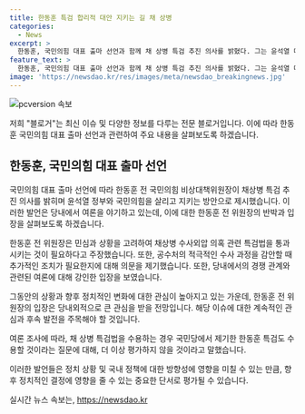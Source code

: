 ```yaml
---
title: 한동훈 특검 합리적 대안 지키는 길 채 상병
categories:
  - News
excerpt: >
  한동훈, 국민의힘 대표 출마 선언과 함께 채 상병 특검 추진 의사를 밝혔다. 그는 윤석열 대통령과 국민의힘을 살리고 지키기 위한 대안으로 주장했으며, 여당의 채 상병 특검법 추진에 대한 정면 반박도 이뤄냈다. 또한, 당내 집중 견제와 관련하여 다양한 의견에 대해 평가의 영역이라며 대응을 거부했다. 추가로, 여론에 따른 특검법 수용 여부와 관련해 특별한 평가를 하지 않겠다고 전했다.
feature_text: >
  한동훈, 국민의힘 대표 출마 선언과 함께 채 상병 특검 추진 의사를 밝혔다. 그는 윤석열 대통령과 국민의힘을 살리고 지키기 위한 대안으로 주장했으며, 여당의 채 상병 특검법 추진에 대한 정면 반박도 이뤄냈다. 또한, 당내 집중 견제와 관련하여 다양한 의견에 대해 평가의 영역이라며 대응을 거부했다. 추가로, 여론에 따른 특검법 수용 여부와 관련해 특별한 평가를 하지 않겠다고 전했다.
image: 'https://newsdao.kr/res/images/meta/newsdao_breakingnews.jpg'
---
```


<p><img src="https://newsdao.kr/res/images/meta/newsdao_breakingnews.jpg" alt="pcversion 속보" /></p>

<p>저희 "블로거"는 최신 이슈 및 다양한 정보를 다루는 전문 블로거입니다. 이에 따라 한동훈 국민의힘 대표 출마 선언과 관련하여 주요 내용을 살펴보도록 하겠습니다.</p>

<h2 data-ke-size="size26">한동훈, 국민의힘 대표 출마 선언</h2>

<p>국민의힘 대표 출마 선언에 따라 한동훈 전 국민의힘 비상대책위원장이 채상병 특검 추진 의사를 밝히며 윤석열 정부와 국민의힘을 살리고 지키는 방안으로 제시했습니다. 이러한 발언은 당내에서 여론을 야기하고 있는데, 이에 대한 한동훈 전 위원장의 반박과 입장을 살펴보도록 하겠습니다.</p>

<p data-ke-size="size16">한동훈 전 위원장은 민심과 상황을 고려하여 채상병 수사외압 의혹 관련 특검법을 통과시키는 것이 필요하다고 주장했습니다. 또한, 공수처의 적극적인 수사 과정을 감안할 때 추가적인 조치가 필요한지에 대해 의문을 제기했습니다. 또한, 당내에서의 경쟁 관계와 관련된 여론에 대해 강인한 입장을 보였습니다.</p>

<p>그동안의 상황과 향후 정치적인 변화에 대한 관심이 높아지고 있는 가운데, 한동훈 전 위원장의 입장은 당내외적으로 큰 관심을 받을 전망입니다. 해당 이슈에 대한 계속적인 관심과 후속 발전을 주목해야 할 것입니다.</p>

<p>여론 조사에 따라, 채 상병 특검법을 수용하는 경우 국민당에서 제기한 한동훈 특검도 수용할 것이라는 질문에 대해, 더 이상 평가하지 않을 것이라고 말했습니다.</p>

<p>이러한 발언들은 정치 상황 및 국내 정책에 대한 방향성에 영향을 미칠 수 있는 만큼, 향후 정치적인 결정에 영향을 줄 수 있는 중요한 단서로 평가될 수 있습니다.</p>
실시간 뉴스 속보는, <a href="https://newsdao.kr" rel="dofollow">https://newsdao.kr</a>


